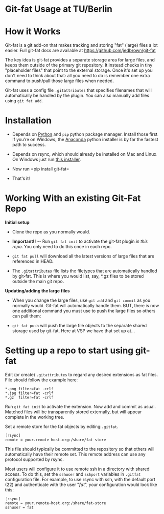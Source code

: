 Git-fat Usage at TU/Berlin
==========================

How it Works
============

Git-fat is a git add-on that makes tracking and storing "fat" (large) files a lot easier. Full git-fat docs are available at https://github.com/jedbrown/git-fat

The key idea is git-fat provides a separate storage area for large files, and keeps them outside of the primary git repository. It instead checks in tiny "placeholder files" that point to the external storage. Once it's set up you don't need to think about that: all you need to do is remember one extra command to push/pull those large files when needed.

Git-fat uses a config file `.gitattributes` that specifies filenames that will automatically be handled by the plugin. You can also manually add files using `git fat add`.


Installation
============

* Depends on [Python](http://www.python.org) and `pip` python package manager. Install those first. If you're on Windows, the [Anaconda](https://www.anaconda.com/download/) python installer is by far the fastest path to success.

* Depends on rsync, which should already be installed on Mac and Linux. On Windows just run [this installer](https://drive.google.com/file/d/0B9pkf5GVhfeVTUhMbTVqdU51R3M/view?usp=sharing).

* Now run =pip install git-fat=

* That's it!


Working With an existing Git-Fat Repo
=====================================

**Initial setup**

* Clone the repo as you normally would.

* **Important!!** -- Run `git fat init` to activate the git-fat plugin *in this repo*. You only need to do this once in each repo.

* `git fat pull` will download all the latest versions of large files that are referenced in HEAD.

* The `.gitattributes` file lists the filetypes that are automatically handled by git-fat. This is where you would list, say, *.gz files to be stored outside the main git repo.

**Updating/adding the large files**

* When you change the large files, use `git add` and `git commit` as you normally would. Git-fat will automatically handle them. BUT, there is now one additional command you must use to push the large files so others can pull them:

* `git fat push` will push the large file objects to the separate shared storage used by git-fat. Here at VSP we have that set up at...

Setting up a repo to start using git-fat
========================================

Edit (or create) `.gitattributes` to regard any desired extensions as fat files. File should follow the example here:

    *.png filter=fat -crlf
    *.jpg filter=fat -crlf
    *.gz  filter=fat -crlf

Run `git fat init` to activate the extension. Now add and commit as usual.
Matched files will be transparently stored externally, but will appear
complete in the working tree.

Set a remote store for the fat objects by editing `.gitfat`.

    [rsync]
    remote = your.remote-host.org:/share/fat-store

This file should typically be committed to the repository so that others
will automatically have their remote set. This remote address can use
any protocol supported by rsync. 

Most users will configure it to use remote ssh in a directory with shared 
access. To do this, set the `sshuser` and `sshport` variables in `.gitfat` 
configuration file. For example, to use rsync with ssh, with the default
port (22) and authenticate with the user "_fat_", your configuration would 
look like this: 

    [rsync]
    remote = your.remote-host.org:/share/fat-store
    sshuser = fat
    
